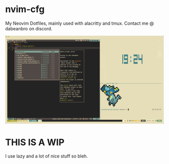 # nvim-cfg

My Neovim Dotfiles, mainly used with alacritty and tmux.
Contact me @ dabeanbro on discord.

![Home](screenshots/home.png)

# THIS IS A WIP

I use lazy and a lot of nice stuff so bleh.
